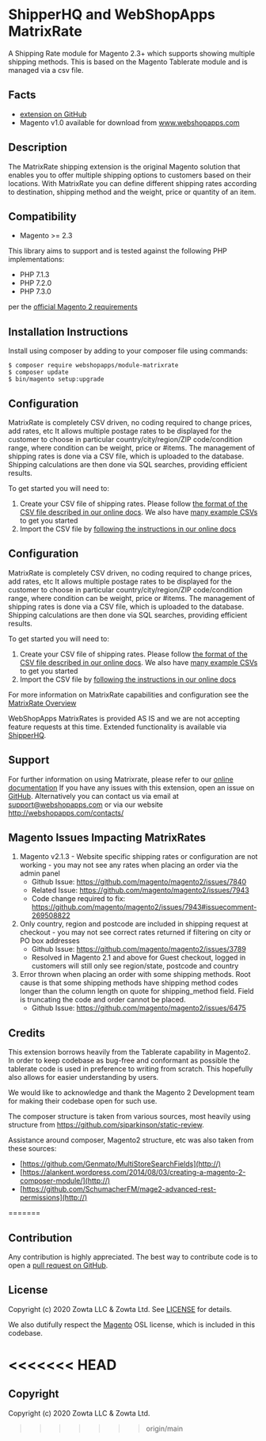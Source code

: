 # ShipperHQ and WebShopApps MatrixRate
A Shipping Rate module for Magento 2.3+ which supports showing multiple shipping methods. This is based on the Magento Tablerate module and is managed via a csv file.

Facts
-----
- [extension on GitHub](https://github.com/webshopapps/module-matrixrate)
- Magento v1.0 available for download from www.webshopapps.com

Description
-----------
The MatrixRate shipping extension is the original Magento solution that enables you to offer multiple shipping options to customers based on their locations. With MatrixRate you can define different shipping rates according to destination, shipping method and the weight, price or quantity of an item.

Compatibility
-------------
- Magento >= 2.3

This library aims to support and is tested against the following PHP
implementations:

* PHP 7.1.3
* PHP 7.2.0
* PHP 7.3.0

per the [official Magento 2 requirements](https://devdocs.magento.com/guides/v2.3/install-gde/system-requirements-tech.html)

Installation Instructions
-------------------------
Install using composer by adding to your composer file using commands:
```
$ composer require webshopapps/module-matrixrate
$ composer update
$ bin/magento setup:upgrade
```

Configuration
-------------------------
MatrixRate is completely CSV driven, no coding required to change prices, add rates, etc
It allows multiple postage rates to be displayed for the customer to choose in particular country/city/region/ZIP code/condition range, where condition can be weight, price or #items. The management of shipping rates is done via a CSV file, which is uploaded to the database. Shipping calculations are then done via SQL searches, providing efficient results. 

To get started you will need to: 

1. Create your CSV file of shipping rates. Please follow [the format of the CSV file described in our online docs](https://docs.shipperhq.com/matrixrates-csv-configuration). We also have [many example CSVs](https://docs.shipperhq.com/matrixrates-examples-city-based)  to get you started
2. Import the CSV file by [following the instructions in our online docs](https://docs.shipperhq.com/1878-2/#How_to_Upload_a_CSV_File)



Configuration
-------------------------
MatrixRate is completely CSV driven, no coding required to change prices, add rates, etc
It allows multiple postage rates to be displayed for the customer to choose in particular country/city/region/ZIP code/condition range, where condition can be weight, price or #items. The management of shipping rates is done via a CSV file, which is uploaded to the database. Shipping calculations are then done via SQL searches, providing efficient results. 

To get started you will need to: 

1. Create your CSV file of shipping rates. Please follow [the format of the CSV file described in our online docs](https://docs.shipperhq.com/matrixrates-csv-configuration). We also have [many example CSVs](https://docs.shipperhq.com/matrixrates-examples-city-based)  to get you started
2. Import the CSV file by [following the instructions in our online docs](https://docs.shipperhq.com/1878-2/#How_to_Upload_a_CSV_File)

For more information on MatrixRate capabilities and configuration see the [MatrixRate Overview](https://docs.shipperhq.com/matrixrates-overview)

WebShopApps MatrixRates is provided AS IS and we are not accepting feature requests at this time. Extended functionality is available via [ShipperHQ](https://www.shipperhq.com).

Support
-------
For further information on using Matrixrate, please refer to our [online documentation](https://docs.shipperhq.com/matrixrates-overview)
If you have any issues with this extension, open an issue on [GitHub](https://github.com/webshopapps/module-matrixrate/issues).
Alternatively you can contact us via email at support@webshopapps.com or via our website http://webshopapps.com/contacts/


Magento Issues Impacting MatrixRates
-------
1. Magento v2.1.3 - Website specific shipping rates or configuration are not working - you may not see any rates when placing an order via the admin panel
    - Github Issue: https://github.com/magento/magento2/issues/7840
    - Related Issue: https://github.com/magento/magento2/issues/7943
    - Code change required to fix: https://github.com/magento/magento2/issues/7943#issuecomment-269508822
2. Only country, region and postcode are included in shipping request at checkout - you may not see correct rates returned if filtering on city or PO box addresses
    - Github Issue: https://github.com/magento/magento2/issues/3789
    - Resolved in Magento 2.1 and above for Guest checkout, logged in customers will still only see region/state, postcode and country
3. Error thrown when placing an order with some shipping methods. Root cause is that some shipping methods have shipping method codes longer than the column length on quote for shipping_method field. Field is truncating the code and order cannot be placed. 
   - Github Issue: https://github.com/magento/magento2/issues/6475
 
Credits
---------
This extension borrows heavily from the Tablerate capability in Magento2.  In order to keep codebase as bug-free and
conformant as possible the tablerate code is used in preference to writing from scratch.  This hopefully also
allows for easier understanding by users.

We would like to acknowledge and thank the Magento 2 Development team for making their codebase open for such use.

The composer structure is taken from various sources, most heavily using structure from https://github.com/sjparkinson/static-review.

Assistance around composer, Magento2 structure, etc was also taken from these sources:

* [https://github.com/Genmato/MultiStoreSearchFields](http://)
* [https://alankent.wordpress.com/2014/08/03/creating-a-magento-2-composer-module/](http://)
* [https://github.com/SchumacherFM/mage2-advanced-rest-permissions](http://)

=======

Contribution
------------
Any contribution is highly appreciated. The best way to contribute code is to open a [pull request on GitHub](https://help.github.com/articles/using-pull-requests).

License
-------
Copyright (c) 2020 Zowta LLC & Zowta Ltd. See [LICENSE][] for details.

We also dutifully respect the [Magento][] OSL license, which is included in this codebase.


[license]: LICENSE.md
[magento]: Magento2_LICENSE.md

<<<<<<< HEAD
=======
Copyright
---------
Copyright (c) 2020 Zowta LLC & Zowta Ltd.
>>>>>>> origin/main


